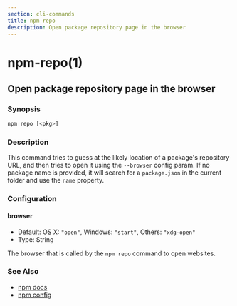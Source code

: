 ```yaml
---
section: cli-commands 
title: npm-repo
description: Open package repository page in the browser
---
```


# npm-repo(1)

## Open package repository page in the browser

### Synopsis

```bash
npm repo [<pkg>]
```

### Description

This command tries to guess at the likely location of a package's
repository URL, and then tries to open it using the `--browser`
config param. If no package name is provided, it will search for
a `package.json` in the current folder and use the `name` property.

### Configuration

#### browser

* Default: OS X: `"open"`, Windows: `"start"`, Others: `"xdg-open"`
* Type: String

The browser that is called by the `npm repo` command to open websites.

### See Also

* [npm docs](/cli-commands/docs)
* [npm config](/cli-commands/config)
